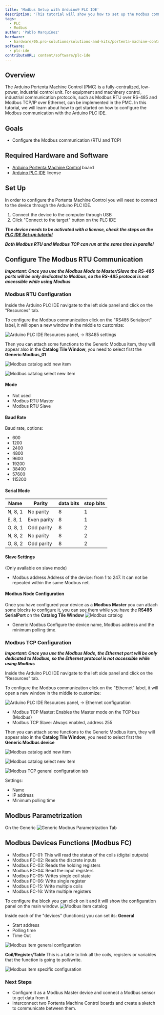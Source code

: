 ```yaml
---
title: 'Modbus Setup with Arduino® PLC IDE'
description: 'This tutorial will show you how to set up the Modbus communication with the Arduino PLC IDE.'
tags:
  - PLC
  - Modbus
author: 'Pablo Marquínez'
hardware:
  - hardware/05.pro-solutions/solutions-and-kits/portenta-machine-control
software:
  - plc-ide
contributeURL: content/software/plc-ide
---
```


## Overview

The Arduino Portenta Machine Control (PMC) is a fully-centralized, low-power, industrial control unit. For equipment and machinery control, industrial communication protocols, such as Modbus RTU over RS-485 and Modbus TCP/IP over Ethernet, can be implemented in the PMC. In this tutorial, we will learn about how to get started on how to configure the Modbus communication with the Arduino PLC IDE.

## Goals

- Configure the Modbus communication (RTU and TCP)

## Required Hardware and Software

- [Arduino Portenta Machine Control](https://store.arduino.cc/products/arduino-portenta-machine-control) board
- [Arduino PLC IDE](../../../../software/plc-ide) license

## Set Up

In order to configure the Portenta Machine Control you will need to connect to the device through the Arduino PLC IDE.

1. Connect the device to the computer through USB
2. Click "Connect to the target" button on the PLC IDE

***The device needs to be activated with a license, check the steps on the [PLC IDE Set-up tutorial](./plc-ide-setup-license)***

***Both Modbus RTU and Modbus TCP can run at the same time in parallel***

## Configure The Modbus RTU Communication

***Important: Once you use the Modbus Mode to Master/Slave the RS-485 ports will be only dedicated to Modbus, so the RS-485 protocol is not accessible while using Modbus***

### Modbus RTU Configuration

Inside the Arduino PLC IDE navigate to the left side panel and click on the "Resources" tab.

To configure the Modbus communication click on the "RS485 Serialport" label, it will open a new window in the middle to customize:

![Arduino PLC IDE Resources panel, -> RS485 settings](assets/PLC-IDE-ModBus.png)

Then you can attach some functions to the Generic Modbus item, they will appear also in the **Catalog Tile Window**, you need to select first the **Generic Modbus_01**

![Modbus catalog add new item](assets/modBusCatalog-add.png)

![Modbus catalog select new item](assets/modbusCatalog-add-prompt.png)

#### Mode

* Not used
* Modbus RTU Master
* Modbus RTU Slave

#### Baud Rate

Baud rate, options:
  * 600
  * 1200
  * 2400
  * 4800
  * 9600
  * 19200
  * 38400
  * 57600
  * 115200

#### Serial Mode

| Name    | Parity      | data bits | stop bits |
| ------- | ----------- | --------- | ----------|
| N, 8, 1 | No parity   | 8         | 1         |
| E, 8, 1 | Even parity | 8         | 1         |
| O, 8, 1 | Odd parity  | 8         | 2         |
| N, 8, 2 | No parity   | 8         | 2         |
| O, 8, 2 | Odd parity  | 8         | 2         |

#### Slave Settings

(Only available on slave mode)

* Modbus address
  Address of the device: from 1 to 247. It can not be repeated within the same Modbus net.

#### Modbus Node Configuration

Once you have configured your device as a **Modbus Master** you can attach some blocks to configure it, you can see them while you have the **RS485 SerialPort** on the **Catalog Tile Window**
![Modbus catalog](assets/modBusCatalog.png)

* Generic Modbus
  Configure the device name, Modbus address and the minimum polling time.

### Modbus TCP Configuration

***Important: Once you use the Modbus Mode, the Ethernet port will be only dedicated to Modbus, so the Ethernet protocol is not accessible while using Modbus***

Inside the Arduino PLC IDE navigate to the left side panel and click on the "Resources" tab.

To configure the Modbus communication click on the "Ethernet" label, it will open a new window in the middle to customize:

![Arduino PLC IDE Resources panel, -> Ethernet configuration](assets/modbusTCP-configuration.png)

* Modbus TCP Master: Enables the Master mode on the TCP bus (Modbus)
* Modbus TCP Slave: Always enabled, address 255

Then you can attach some functions to the Generic Modbus item, they will appear also in the **Catalog Tile Window**, you need to select first the **Generic Modbus device**

![Modbus catalog add new item](assets/modbusTCP-configurationAdd.png)

![Modbus catalog select new item](assets/modbusTCP-configurationCatalogAdd.png)

![Modbus TCP general configuration tab](assets/modbusTCP-configuration-general.png)

Settings:
* Name
* IP address
* Minimum polling time

## Modbus Parametrization

On the Generic
![Generic Modbus Parametrization Tab](assets/modbusParametrization.png)

## Modbus Devices Functions (Modbus FC)

* Modbus FC-01: This will read the status of the coils (digital outputs)
* Modbus FC-02: Reads the discrete inputs
* Modbus FC-03: Reads the holding registers
* Modbus FC-04: Read the input registers
* Modbus FC-05: Writes single coil state
* Modbus FC-06: Write single register
* Modbus FC-15: Write multiple coils
* Modbus FC-16: Write multiple registers

To configure the block you can click on it and it will show the configuration panel on the main window.
![Modbus item catalog](assets/genericModbus-catalog.png)

Inside each of the "devices" (functions) you can set its:
**General**
* Start address
* Polling time
* Time Out

![Modbus item general configuration](assets/genericModbus-catalog-setting-general.png)

**Coil/Register/Table**
This is a table to link all the coils, registers or variables that the function is going to poll/write.

![Modbus item specific configuration](assets/genericModbus-catalog-setting-specific.png)

### Next Steps

- Configure it as a Modbus Master device and connect a Modbus sensor to get data from it.
- Interconnect two Portenta Machine Control boards and create a sketch to communicate between them.
